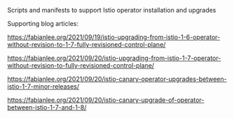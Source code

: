 Scripts and manifests to support Istio operator installation and upgrades

Supporting blog articles:

https://fabianlee.org/2021/09/19/istio-upgrading-from-istio-1-6-operator-without-revision-to-1-7-fully-revisioned-control-plane/

https://fabianlee.org/2021/09/20/istio-upgrading-from-istio-1-7-operator-without-revision-to-fully-revisioned-control-plane/

https://fabianlee.org/2021/09/20/istio-canary-operator-upgrades-between-istio-1-7-minor-releases/

https://fabianlee.org/2021/09/20/istio-canary-upgrade-of-operator-between-istio-1-7-and-1-8/

